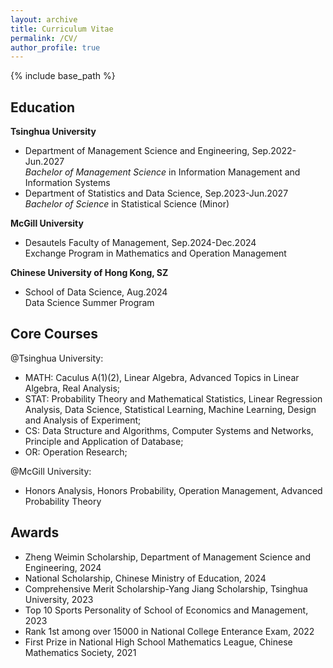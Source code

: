 ```yaml
---
layout: archive
title: Curriculum Vitae
permalink: /CV/
author_profile: true
---
```


{% include base_path %}

## Education

**Tsinghua University** <br/>
- Department of Management Science and Engineering, Sep.2022-Jun.2027 <br/>
*Bachelor of Management Science* in Information Management and Information Systems <br/>
- Department of Statistics and Data Science, Sep.2023-Jun.2027 <br/>
*Bachelor of Science* in Statistical Science (Minor)

**McGill University** <br/>
- Desautels Faculty of Management, Sep.2024-Dec.2024 <br/>
Exchange Program in Mathematics and Operation Management <br/>

**Chinese University of Hong Kong, SZ** <br/>
- School of Data Science, Aug.2024 <br/>
Data Science Summer Program <br/>

## Core Courses
@Tsinghua University:<br/>
- MATH: Caculus A(1)(2), Linear Algebra, Advanced Topics in Linear Algebra, Real Analysis;
- STAT: Probability Theory and Mathematical Statistics, Linear Regression Analysis, Data Science, Statistical Learning, Machine Learning, Design and Analysis of Experiment;
- CS: Data Structure and Algorithms, Computer Systems and Networks, Principle and Application of Database;
- OR: Operation Research;<br/>

@McGill University:<br/>
- Honors Analysis, Honors Probability, Operation Management, Advanced Probability Theory
## Awards 
- Zheng Weimin Scholarship, Department of Management Science and Engineering, 2024 <br>
- National Scholarship, Chinese Ministry of Education, 2024 <br/>
- Comprehensive Merit Scholarship-Yang Jiang Scholarship, Tsinghua University, 2023 <br/>
- Top 10 Sports Personality of School of Economics and Management, 2023 <br/>
- Rank 1st among over 15000 in National College Enterance Exam, 2022 <br/>
- First Prize in National High School Mathematics League, Chinese Mathematics Society, 2021 <br/>
